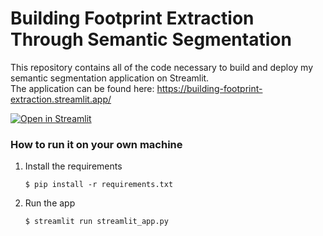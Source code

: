 # Building Footprint Extraction Through Semantic Segmentation
This repository contains all of the code necessary to build and deploy my semantic segmentation application on Streamlit.  
The application can be found here: https://building-footprint-extraction.streamlit.app/

[![Open in Streamlit](https://static.streamlit.io/badges/streamlit_badge_black_white.svg)](https://blank-app-template.streamlit.app/)

### How to run it on your own machine

1. Install the requirements

   ```
   $ pip install -r requirements.txt
   ```

2. Run the app

   ```
   $ streamlit run streamlit_app.py
   ```
